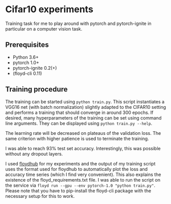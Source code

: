 Cifar10 experiments
=======================

Training task for me to play around with pytorch and pytorch-ignite in particular on a computer vision task.

Prerequisites
----------------

- Python 3.6+
- pytorch 1.0+
- pytorch-ignite 0.2(+)
- (floyd-cli 0.11)

Training procedure
----------------------

The training can be started using `python train.py`. This script instantiates a VGG16 net (with batch normalization) slightly adapted to the CIFAR10 setting and performs a training that should converge in around 300 epochs. If desired, many hyperparameters of the training can be set using command line arguments. They can be displayed using `python train.py --help`. 

The learning rate will be decreased on plateaus of the validation loss. The same criterion with higher patience is used to terminate the training.

I was able to reach 93% test set accuracy. Interestingly, this was possible without any dropout layers.

I used [floydhub](floydhub.com) for my experiments and the output of my training script uses the format used for floydhub to automatically plot the loss and accuracy time series (which I find very convenient). This also explains the existence of the floyd_requirements.txt file. I was able to run the script on the service via `floyd run --gpu --env pytorch-1.0 "python train.py"`. Please note that you have to pip-install the floyd-cli package with the necessary setup for this to work.
